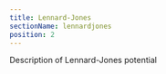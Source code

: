 ```yaml
---
title: Lennard-Jones
sectionName: lennardjones
position: 2
---
```


Description of Lennard-Jones potential